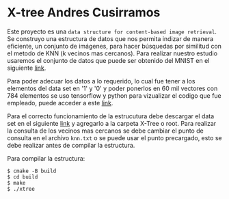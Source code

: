 # X-tree Andres Cusirramos 

Este proyecto es una `data structure for content-based image retrieval`. Se construyo una estructura de datos que nos permita indizar de manera eficiente, un conjunto de imágenes, para hacer búsquedas por similitud  con el metodo de KNN (k vecinos mas cercanos). Para realizar nuestro estudio usaremos el conjunto de datos que puede ser obtenido del MNIST en el siguiente  [link](http://yann.lecun.com/exdb/mnist/).

Para poder adecuar los datos a lo requerido, lo cual fue tener a los elementos del data set en '1' y '0' y poder ponerlos en 60 mil vectores con 784 elementos se uso tensorflow y python para vizualizar el codigo que fue empleado, puede acceder a este [link](https://github.com/Andrescmm/MNIST).

Para el correcto funcionamiento de la estrucutura debe descargar el data set en el siguiente [link](https://drive.google.com/file/d/1Q_lAPhI7_S_ZNDqhXcqqW6P88evyGiPv/view?usp=sharing) y agregarlo a la carpeta X-Tree o root. Para realizar la consulta de los vecinos mas cercanos se debe cambiar el punto de consulta en el archivo `knn.txt` o se puede usar el punto precargado, esto se debe realizar antes de compilar la estructura.

Para compilar la estructura:
```
$ cmake -B build
$ cd build
$ make
$ ./xtree
```
